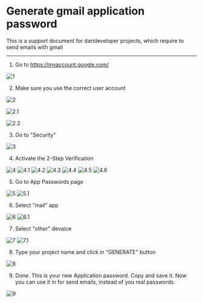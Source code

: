 # Generate gmail application password

This is a support document for darideveloper projects, which require to send emails with gmail

--------------------------------

1. Go to https://myaccount.google.com/

![1](screenshots/1.PNG)


2. Make sure you use the correct user account

![2](screenshots/2.PNG)

![2.1](screenshots/2.1.PNG)

![2.2](screenshots/2.2.PNG)

3. Go to "Security"

![3](screenshots/3.PNG)

4. Activate the 2-Step Verification

![4](screenshots/4.PNG)
![4.1](screenshots/4.1.PNG)
![4.2](screenshots/4.2.PNG)
![4.3](screenshots/4.3.PNG)
![4.4](screenshots/4.4.PNG)
![4.5](screenshots/4.5.PNG)
![4.6](screenshots/4.6.PNG)

5. Go to App Passwords page

![5](screenshots/5.PNG)
![5.1](screenshots/5.1.PNG)

6. Select "mail" app

![6](screenshots/6.PNG)
![6.1](screenshots/6.1.PNG)

7. Select "other" devaice

![7](screenshots/7.PNG)
![7.1](screenshots/7.1.PNG)

8. Type your project name and click in "GENERATE" button

![8](screenshots/8.PNG)

9. Done.
This is your new Application password. 
Copy and save it. 
Now you can use it in for send emails, instead of you real passwords.

![9](screenshots/9.PNG)
